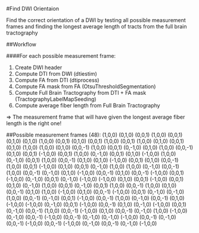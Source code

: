 #Find DWI Orientaion

Find the correct orientation of a DWI by testing all possible measurement frames and finding the longest average length of tracts from the full brain tractography

##Workflow

####For each possible measurement frame:

1. Create DWI header
2. Compute DTI from DWI (dtiestim)
3. Compute FA from DTI (dtiprocess)
4. Compute FA mask from FA (OtsuThresholdSegmentation)
5. Compute Full Brain Tractography from DTI + FA mask (TractographyLabelMapSeeding)
6. Compute average fiber length from Full Brain Tractography

=> The measurement frame that will have given the longest average fiber length is the right one!

##Possible measurement frames (48):
(1,0,0) (0,1,0) (0,0,1)
(1,0,0) (0,0,1) (0,1,0)
(0,1,0) (1,0,0) (0,0,1)
(0,1,0) (0,0,1) (1,0,0)
(0,0,1) (1,0,0) (0,1,0)
(0,0,1) (0,1,0) (1,0,0)
(1,0,0) (0,1,0) (0,0,-1)
(1,0,0) (0,0,1) (0,-1,0)
(0,1,0) (1,0,0) (0,0,-1)
(0,1,0) (0,0,1) (-1,0,0)
(0,0,1) (1,0,0) (0,-1,0)
(0,0,1) (0,1,0) (-1,0,0)
(1,0,0) (0,-1,0) (0,0,1)
(1,0,0) (0,0,-1) (0,1,0)
(0,1,0) (-1,0,0) (0,0,1)
(0,1,0) (0,0,-1) (1,0,0)
(0,0,1) (-1,0,0) (0,1,0)
(0,0,1) (0,-1,0) (1,0,0)
(1,0,0) (0,-1,0) (0,0,-1)
(1,0,0) (0,0,-1) (0,-1,0)
(0,1,0) (-1,0,0) (0,0,-1)
(0,1,0) (0,0,-1) (-1,0,0)
(0,0,1) (-1,0,0) (0,-1,0)
(0,0,1) (0,-1,0) (-1,0,0)
(-1,0,0) (0,1,0) (0,0,1)
(-1,0,0) (0,0,1) (0,1,0)
(0,-1,0) (1,0,0) (0,0,1)
(0,-1,0) (0,0,1) (1,0,0)
(0,0,-1) (1,0,0) (0,1,0)
(0,0,-1) (0,1,0) (1,0,0)
(-1,0,0) (0,1,0) (0,0,-1)
(-1,0,0) (0,0,1) (0,-1,0)
(0,-1,0) (1,0,0) (0,0,-1)
(0,-1,0) (0,0,1) (-1,0,0)
(0,0,-1) (1,0,0) (0,-1,0)
(0,0,-1) (0,1,0) (-1,0,0)
(-1,0,0) (0,-1,0) (0,0,1)
(-1,0,0) (0,0,-1) (0,1,0)
(0,-1,0) (-1,0,0) (0,0,1)
(0,-1,0) (0,0,-1) (1,0,0)
(0,0,-1) (-1,0,0) (0,1,0)
(0,0,-1) (0,-1,0) (1,0,0)
(-1,0,0) (0,-1,0) (0,0,-1)
(-1,0,0) (0,0,-1) (0,-1,0)
(0,-1,0) (-1,0,0) (0,0,-1)
(0,-1,0) (0,0,-1) (-1,0,0)
(0,0,-1) (-1,0,0) (0,-1,0)
(0,0,-1) (0,-1,0) (-1,0,0)

